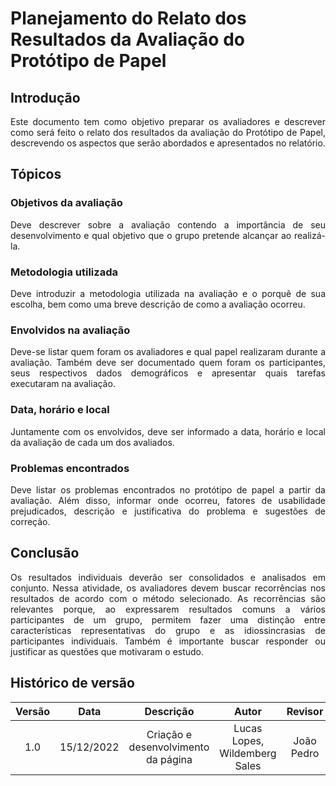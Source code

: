 # Planejamento do Relato dos Resultados da Avaliação do Protótipo de Papel

## Introdução
<p align="justify">Este documento tem como objetivo preparar os avaliadores e descrever como será feito o relato dos resultados da avaliação do Protótipo de Papel, descrevendo os aspectos que serão abordados e apresentados no relatório.</p>

## Tópicos

### Objetivos da avaliação
<p align="justify">Deve descrever sobre a avaliação contendo a importância de seu desenvolvimento e qual objetivo que o grupo pretende alcançar ao realizá-la.</p>

### Metodologia utilizada
<p align="justify">Deve introduzir a metodologia utilizada na avaliação e o porquê de sua escolha, bem como uma breve descrição de como a avaliação ocorreu.</p>

### Envolvidos na avaliação
<p align="justify">Deve-se listar quem foram os avaliadores e qual papel realizaram durante a avaliação. Também deve ser documentado quem foram os participantes, seus respectivos dados demográficos e apresentar quais tarefas executaram na avaliação.</p>

### Data, horário e local
<p align="justify">Juntamente com os envolvidos, deve ser informado a data, horário e local da avaliação de cada um dos avaliados.</p>

### Problemas encontrados
<p align="justify">Deve listar os problemas encontrados no protótipo de papel a partir da avaliação. Além disso, informar onde ocorreu, fatores de usabilidade prejudicados, descrição e justificativa do problema e sugestões de correção.</p>

## Conclusão
<p align="justify">Os resultados individuais deverão ser consolidados e analisados em conjunto. Nessa atividade, os avaliadores devem buscar recorrências nos resultados de acordo com o método selecionado. As recorrências são relevantes porque, ao expressarem resultados comuns a vários participantes de um grupo, permitem fazer uma distinção entre características representativas do grupo e as idiossincrasias de participantes individuais. Também é importante buscar responder ou justificar as questões que motivaram o estudo.</p>

## Histórico de versão

| Versão |    Data    |             Descrição             |    Autor    |  Revisor   |
| :----: | :--------: | :-------------------------------: | :---------: | :--------: |
|  1.0   | 15/12/2022 | Criação e desenvolvimento da página | Lucas Lopes, Wildemberg Sales | João Pedro |
